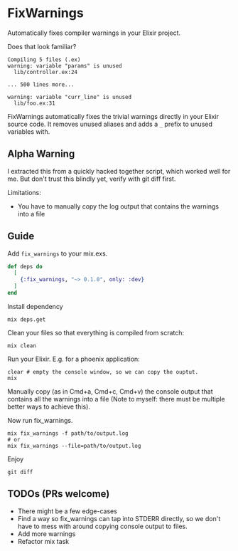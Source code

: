 # FixWarnings

Automatically fixes compiler warnings in your Elixir project.

Does that look familiar?

```
Compiling 5 files (.ex)
warning: variable "params" is unused
  lib/controller.ex:24

... 500 lines more...

warning: variable "curr_line" is unused
  lib/foo.ex:31
```

FixWarnings automatically fixes the trivial warnings directly in your Elixir source code. It removes unused aliases and adds a `_` prefix to unused variables with.

## Alpha Warning

I extracted this from a quickly hacked together script, which worked well for me. But don't trust this blindly yet, verify with git diff first.

Limitations:
- You have to manually copy the log output that contains the warnings into a file

## Guide

Add `fix_warnings` to your mix.exs.

```elixir
def deps do
  [
    {:fix_warnings, "~> 0.1.0", only: :dev}
  ]
end
```

Install dependency

```
mix deps.get
```

Clean your files so that everything is compiled from scratch:

```
mix clean
```

Run your Elixir. E.g. for a phoenix application:

```
clear # empty the console window, so we can copy the ouptut.
mix
```

Manually copy (as in Cmd+a, Cmd+c, Cmd+v) the console output that contains all the warnings into a file (Note to myself: there must be multiple better ways to achieve this).

Now run fix_warnings.

```
mix fix_warnings -f path/to/output.log
# or
mix fix_warnings --file=path/to/output.log
```

Enjoy

```
git diff
```

## TODOs (PRs welcome)

- There might be a few edge-cases
- Find a way so fix_warnings can tap into STDERR directly, so we don't have to mess with around copying console output to files.
- Add more warnings
- Refactor mix task

